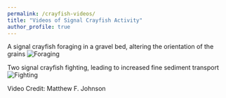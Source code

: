 ```yaml
---
permalink: /crayfish-videos/
title: "Videos of Signal Crayfish Activity"
author_profile: true
---
```


A signal crayfish foraging in a gravel bed, altering the orientation of the grains
<img src="https://charlotteviner.github.io/images/Digging.gif" alt="Foraging">


Two signal crayfish fighting, leading to increased fine sediment transport
<img src="https://charlotteviner.github.io/images/Fighting.gif" alt="Fighting">

Video Credit: Matthew F. Johnson
